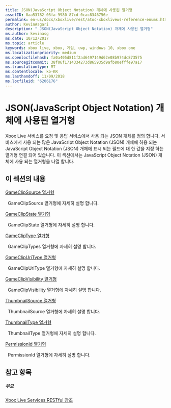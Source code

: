 ```yaml
---
title: JSON(JavaScript Object Notation) 개체에 사용된 열거형
assetID: 8aa53782-05fa-9980-87cd-0cac8346756e
permalink: en-us/docs/xboxlive/rest/atoc-xboxlivews-reference-enums.html
author: KevinAsgari
description: " JSON(JavaScript Object Notation) 개체에 사용된 열거형"
ms.author: kevinasg
ms.date: 10/12/2017
ms.topic: article
keywords: xbox live, xbox, 게임, uwp, windows 10, xbox one
ms.localizationpriority: medium
ms.openlocfilehash: fa0a405d811f2ad6497149d62e08b974dc873575
ms.sourcegitcommit: 38f06f1714334273d865935d9afb80efffe97a17
ms.translationtype: MT
ms.contentlocale: ko-KR
ms.lasthandoff: 11/09/2018
ms.locfileid: "6206176"
---
```

# <a name="enumerations-used-in-javascript-object-notation-json-objects"></a>JSON(JavaScript Object Notation) 개체에 사용된 열거형
 
Xbox Live 서비스를 요청 및 응답 서비스에서 사용 되는 JSON 개체를 정의 합니다. 서비스에서 사용 되는 많은 JavaScript Object Notation (JSON) 개체에 허용 되는 JavaScript Object Notation (JSON) 개체에 표시 되는 필드에 대 한 값을 지정 하는 열거형 연결 되어 있습니다. 이 섹션에서는 JavaScript Object Notation (JSON) 개체에 사용 되는 열거형을 나열 합니다. 
 
<a id="ID4EJB"></a>

 
## <a name="in-this-section"></a>이 섹션의 내용

[GameClipSource 열거형](gvr-enum-gameclipsource.md)

&nbsp;&nbsp;GameClipSource 열거형에 자세히 설명 합니다. 

[GameClipState 열거형](gvr-enum-gameclipstate.md)

&nbsp;&nbsp;GameClipState 열거형에 자세히 설명 합니다. 

[GameClipType 열거형](gvr-enum-gamecliptypes.md)

&nbsp;&nbsp;GameClipTypes 열거형에 자세히 설명 합니다. 

[GameClipUriType 열거형](gvr-enum-gameclipuritype.md)

&nbsp;&nbsp;GameClipUriType 열거형에 자세히 설명 합니다. 

[GameClipVisibility 열거형](gvr-enum-gameclipvisibility.md)

&nbsp;&nbsp;GameClipVisibility 열거형에 자세히 설명 합니다. 

[ThumbnailSource 열거형](gvr-enum-thumbnailsource.md)

&nbsp;&nbsp;ThumbnailSource 열거형에 자세히 설명 합니다. 

[ThumbnailType 열거형](gvr-enum-thumbnailtype.md)

&nbsp;&nbsp;ThumbnailType 열거형에 자세히 설명 합니다. 

[PermissionId 열거형](privacy-enum-permissionid.md)

&nbsp;&nbsp;PermissionId 열거형에 자세히 설명 합니다. 
 
<a id="ID4EGC"></a>

 
## <a name="see-also"></a>참고 항목
 
<a id="ID4EIC"></a>

 
##### <a name="parent"></a>부모 

[Xbox Live Services RESTful 참조](../atoc-xboxlivews-reference.md)

   
